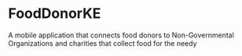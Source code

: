 # FoodDonorKE
A mobile application that connects food donors to Non-Governmental Organizations and charities that collect food for the needy
